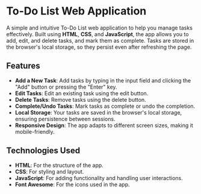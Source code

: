 # To-Do List Web Application

A simple and intuitive To-Do List web application to help you manage tasks effectively. Built using **HTML**, **CSS**, and **JavaScript**, the app allows you to add, edit, and delete tasks, and mark them as complete. Tasks are stored in the browser's local storage, so they persist even after refreshing the page.

## Features

- **Add a New Task**: Add tasks by typing in the input field and clicking the "Add" button or pressing the "Enter" key.
- **Edit Tasks**: Edit an existing task using the edit button.
- **Delete Tasks**: Remove tasks using the delete button.
- **Complete/Undo Tasks**: Mark tasks as complete or undo the completion.
- **Local Storage**: Your tasks are saved in the browser's local storage, ensuring persistence between sessions.
- **Responsive Design**: The app adapts to different screen sizes, making it mobile-friendly.

## Technologies Used

- **HTML**: For the structure of the app.
- **CSS**: For styling and layout.
- **JavaScript**: For adding functionality and handling user interactions.
- **Font Awesome**: For the icons used in the app.
